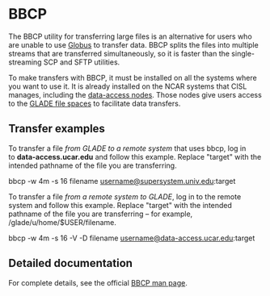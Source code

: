 # BBCP

The BBCP utility for transferring large files is an alternative for
users who are unable to
use [Globus](file:////display/RC/Globus+file+transfers) to transfer
data. BBCP splits the files into multiple streams that are transferred
simultaneously, so it is faster than the single-streaming SCP and SFTP
utilities.

To make transfers with BBCP, it must be installed on all the systems
where you want to use it. It is already installed on the NCAR systems
that CISL manages, including the [data-access
nodes](file:////display/RC/Using+data-access+nodes). Those nodes give
users access to the [GLADE file
spaces](file:////display/RC/GLADE+file+spaces) to facilitate data
transfers.

## Transfer examples

To transfer a file *from GLADE to a remote system* that uses bbcp, log
in to **data-access.ucar.edu** and follow this example. Replace "target"
with the intended pathname of the file you are transferring.

bbcp -w 4m -s 16 filename username@supersystem.univ.edu:target

To transfer a file *from a remote system to GLADE*, log in to the remote
system and follow this example. Replace "target" with the intended
pathname of the file you are transferring – for example,
/glade/u/home/\$USER/filename.

bbcp -w 4m -s 16 -V -D filename username@data-access.ucar.edu:target

## Detailed documentation

For complete details, see the official [BBCP man
page](http://www.slac.stanford.edu/~abh/bbcp/).
